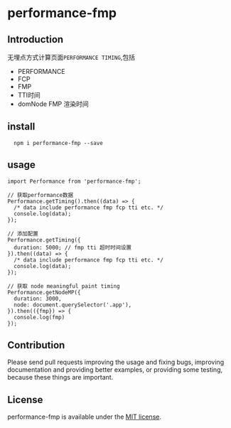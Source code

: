 # performance-fmp


## Introduction

无埋点方式计算页面`PERFORMANCE TIMING`,包括
- PERFORMANCE
- FCP
- FMP
- TTI时间
- domNode FMP 渲染时间

## install

```shell
  npm i performance-fmp --save
```

## usage
```
import Performance from 'performance-fmp';

// 获取performance数据
Performance.getTiming().then((data) => {
  /* data include performance fmp fcp tti etc. */
  console.log(data);
});

// 添加配置
Performance.getTiming({
  duration: 5000; // fmp tti 超时时间设置
}).then((data) => {
  /* data include performance fmp fcp tti etc. */
  console.log(data);
});

// 获取 node meaningful paint timing
Performance.getNodeMP({
  duration: 3000,
  node: document.querySelector('.app'),
}).then(({fmp}) => {
  console.log(fmp)
});

```

## Contribution

Please send pull requests improving the usage and fixing bugs, improving documentation and providing better examples, or providing some testing, because these things are important.

## License

performance-fmp is available under the [MIT license](https://tldrlegal.com/license/mit-license).